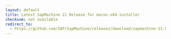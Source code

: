 ```yaml
---
layout: default
title: Latest SapMachine 21 Release for macos-x64-installer
checksum: not available
redirect_to:
  - https://github.com/SAP/SapMachine/releases/download/sapmachine-21.0.1/sapmachine-jre-21.0.1_macos-x64_bin.dmg
---
```

